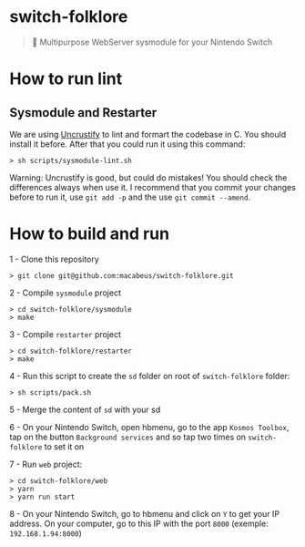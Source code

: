 # switch-folklore
> 🧙 Multipurpose WebServer sysmodule for your Nintendo Switch

# How to run lint

## Sysmodule and Restarter

We are using [Uncrustify](https://github.com/uncrustify/uncrustify) to lint and formart the codebase in C. You should install it before.
After that you could run it using this command:

```
> sh scripts/sysmodule-lint.sh
```

Warning: Uncrustify is good, but could do mistakes! You should check the differences always when use it. I recommend that you commit your changes before to run it, use `git add -p` and the use `git commit --amend`.

# How to build and run

1 - Clone this repository

```
> git clone git@github.com:macabeus/switch-folklore.git
```

2 - Compile `sysmodule` project

```
> cd switch-folklore/sysmodule
> make
```

3 - Compile `restarter` project

```
> cd switch-folklore/restarter
> make
```

4 - Run this script to create the `sd` folder on root of `switch-folklore` folder:

```
> sh scripts/pack.sh
```

5 - Merge the content of `sd` with your sd

6 - On your Nintendo Switch, open hbmenu, go to the app `Kosmos Toolbox`, tap on the button `Background services` and so tap two times on `switch-folklore` to set it on

7 - Run `web` project:

```
> cd switch-folklore/web
> yarn
> yarn run start
```

8 - On your Nintendo Switch, go to hbmenu and click on `Y` to get your IP address. On your computer, go to this IP with the port `8000` (exemple: `192.168.1.94:8000`)
